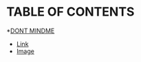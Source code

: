 TABLE OF CONTENTS
=================
*[DONT MINDME](#DONT-MINDME)
* [Link](#link)
* [Image](#Image)

##
